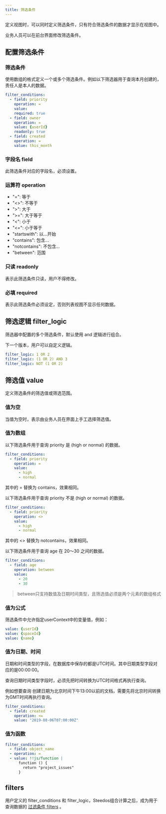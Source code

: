 ```yaml
---
title: 筛选条件
---
```


定义视图时，可以同时定义筛选条件，只有符合筛选条件的数据才显示在视图中。

业务人员可以在前台界面修改筛选条件。

## 配置筛选条件

### 筛选条件

使用数组的格式定义一个或多个筛选条件。例如以下筛选器用于查询本月创建的，责任人是本人的数据。

```yml
filter_conditions:
  - field: priority
    operation: =
    value:
    required: true
  - field: owner
    operation: =
    value: {userId}
    readonly: true
  - field: created
    operation: =
    value: this_month
```

### 字段名 field

此筛选条件对应的字段名，必须设置。

### 运算符 operation

- "=": 等于
- "<>": 不等于
- ">": 大于
- ">=": 大于等于
- "<": 小于
- "<=": 小于等于
- "startswith": 以...开始
- "contains": 包含...
- "notcontains": 不包含...
- "between": 范围

### 只读 readonly

表示此筛选条件只读，用户不得修改。

### 必填 required

表示此筛选条件必须设定，否则列表视图不显示任何数据。

## 筛选逻辑 filter_logic

筛选器中配置的多个筛选条件，默认使用 and 逻辑进行组合。

下一个版本，用户可以自定义逻辑。

```yml
filter_logic: 1 OR 2
filter_logic: (1 OR 2) AND 3
filter_logic: NOT (1 OR 2)
```

## 筛选值 value

定义筛选条件的筛选值或筛选范围。

### 值为空

当值为空时，表示由业务人员在界面上手工选择筛选值。

### 值为数组

以下筛选条件用于查询 priority 是 (high or normal) 的数据。

```yml
filter_conditions:
  - field: priority
    operation: =
    value:
      - high
      - normal
```

其中的 = 替换为 contains，效果相同。

以下筛选条件用于查询 priority 不是 (high or normal) 的数据。

```yml
filter_conditions:
  - field: priority
    operation: <>
    value:
      - high
      - normal
```

其中的 <> 替换为 notcontains，效果相同。

以下筛选条件用于查询 age 在 20～30 之间的数据。

```yml
filter_conditions:
  - field: age
    operation: between
    value:
      - 20
      - 30
```

> between只支持数值及日期时间类型，且筛选值必须是两个元素的数组格式

### 值为公式

筛选条件中允许指定userContext中的变量值，例如：

```yml
value: {userId}
value: {spaceId}
value: {name}
```

### 值为日期、时间

日期和时间类型的字段，在数据库中保存的都是UTC时间。其中日期类型字段对应的是00:00:00。

查询日期时间类型字段时，必须先把时间转换为UTC时间格式再执行查询。

例如想要查询 创建日期为北京时间下午13:00以前的文档，需要先将北京时间转换为GMT时间再执行查询。

```yml
filter_conditions:
  - field: created
    operation: <=
    value: "2019-08-06T07:00:00Z"
```

### 值为函数

```yml
filter_conditions:
  - field: object_name
  - operation: =
  - value: !!js/function |
      function () {
        return "project_issues"
      }
```

## filters

用户定义的 filter_conditions 和 filter_logic，Steedos组合计算之后，成为用于查询数据的 [过滤条件 filters](object_filter) 。

